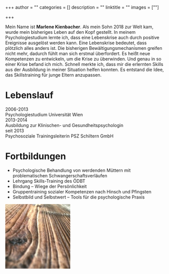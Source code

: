 +++
author = ""
categories = []
description = ""
linktitle = ""
images = [""]

+++

Mein Name ist **Marlene Kienbacher**. Als mein Sohn 2018 zur Welt kam, wurde mein bisheriges Leben auf den Kopf gestellt. In meinem Psychologiestudium lernte ich, dass eine Lebenskrise auch durch positive Ereignisse ausgelöst werden kann. Eine Lebenskrise bedeutet, dass plötzlich alles anders ist. Die bisherigen Bewältigungsmechanismen greifen nicht mehr, dadurch fühlt man sich erstmal überfordert. Es heißt neue Kompetenzen zu entwickeln, um die Krise zu überwinden.
Und genau in so einer Krise befand ich mich. Schnell merkte ich, dass mir die erlernten Skills aus der Ausbildung in meiner Situation helfen konnten. Es entstand die Idee, das Skillstraining für junge Eltern anzupassen.


# Lebenslauf

<div class="table">
  <div class="table-row">
    <div class="table-cell">2006-2013</div>
    <div class="table-cell">Psychologiestudium Universität Wien</div>
  </div>
  <div class="table-row">
    <div class="table-cell">2013-2014</div>
    <div class="table-cell">Ausbildung zur Klinischen- und Gesundheitspsychologin</div>
  </div>
<div class="table-row">
    <div class="table-cell">seit 2013</div>
    <div class="table-cell">Psychosoziale Trainingsleiterin PSZ Schiltern GmbH</div>
  </div>
</div>

# Fortbildungen

* Psychologische Behandlung von werdenden Müttern mit problematischen Schwangerschaftsverläufen
* Lehrgang Skills-Training des ÖDBT
* Bindung – Wiege der Persönlichkeit
* Gruppentraining sozialer Kompetenzen nach Hinsch und Pfingsten
* Selbstbild und Selbstwert – Tools für die psychologische Praxis

![Beschreibungstext](/img/holz-square.png "BildTitel") 